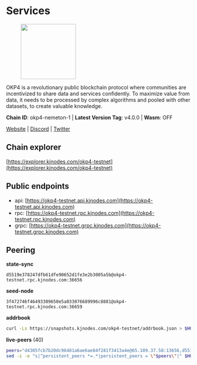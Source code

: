 # Services

<figure><img src="https://raw.githubusercontent.com/kj89/testnet_manuals/main/pingpub/logos/okp4.png" width="150" alt=""><figcaption></figcaption></figure>

OKP4 is a revolutionary public blockchain protocol where communities are incentivized to  share data and services confidently. To maximize value from data, it needs to be processed  by complex algorithms and pooled with other datasets, to create valuable knowledge.

**Chain ID**: okp4-nemeton-1 | **Latest Version Tag**: v4.0.0 | **Wasm**: OFF

[Website](https://okp4.network) | [Discord](https://discord.gg/okp4) | [Twitter](https://twitter.com/OKP4_Protocol)




## Chain explorer
[https://explorer.kjnodes.com/okp4-testnet](https://explorer.kjnodes.com/okp4-testnet)

## Public endpoints

* api: [https://okp4-testnet.api.kjnodes.com](https://okp4-testnet.api.kjnodes.com)
* rpc: [https://okp4-testnet.rpc.kjnodes.com](https://okp4-testnet.rpc.kjnodes.com)
* grpc: [https://okp4-testnet.grpc.kjnodes.com](https://okp4-testnet.grpc.kjnodes.com)

## Peering

**state-sync**

```text
d5519e378247dfb61dfe90652d1fe3e2b3005a5b@okp4-testnet.rpc.kjnodes.com:36656
```

**seed-node**

```text
3f472746f46493309650e5a033076689996c8881@okp4-testnet.rpc.kjnodes.com:36659
```

**addrbook**
```bash
curl -Ls https://snapshots.kjnodes.com/okp4-testnet/addrbook.json > $HOME/.okp4d/config/addrbook.json
```

**live-peers** (40)
```bash
peers="d4305fcb7b20dc96481a6ae6ae84f281f3413a4e@65.109.37.58:13656,d5519e378247dfb61dfe90652d1fe3e2b3005a5b@65.109.68.190:36656,8cdeb85dada114c959c36bb59ce258c65ae3a09c@88.198.242.163:36656,b0b56d944cf1cc569a1e77e0923e075bad94d755@141.95.145.41:28656,7dfc61d3ac9f6da7fa9f4893bc0ffa17ef8006e6@185.111.159.139:36656,269d246537499d05698c183497c4263e899036a4@65.108.9.164:35656,cf5e82486c4568c29a20719a68210523826ceb00@65.108.229.102:26651,99f6675049e22a0216af0e2447e7a4c5021874cd@142.132.132.200:28656,ba469aac96159dbb49844406423180618d267007@65.108.120.21:26113,8577873589dc7ecb9f2e32f79fe51ef7f57e40a3@65.109.161.143:26656,874373b78d2cd50e716aa464bf407581d9305655@94.250.201.130:27656,42fbb917fca6787bc3ab774865f4bb1ef950f114@65.108.226.26:30656,d1a0ff9bd7ea1ebd06bc7158f3523f5e557328be@163.172.131.169:26656,e755eb8016c2f6f5303b2f8d503d9126d235e80f@138.201.35.56:26656,42b1ed3a559cbc09278d360dfccf64866a780104@65.109.27.156:29656,be9841ace1d71a4c7681918ee39f5e00d8e96a82@213.239.216.252:36656,5c2a752c9b1952dbed075c56c600c3a79b58c395@95.214.55.232:26996,473369a53bfa8a0ac4af5a191407b30bc82e83be@74.208.94.42:14656,052e10ce23cce3249f61853e2ca6a63102b7bddb@5.161.97.198:26656,2bfd405e8f0f176428e2127f98b5ec53164ae1f0@142.132.149.118:26656,ffbd1adeb58928c3f400fab23c84c3c73badd7fa@65.108.226.44:29656,8a7605d8ae4338de5b7a0d5c70244ce05e377630@85.10.200.221:26656,e9255dd3341db6cadf73b4f151c97e0cd14f0efb@65.108.45.200:27464,0448864ede56d3c96d7d3bb8ea9f546b70cc722e@51.159.149.68:26656,ebc272824924ea1a27ea3183dd0b9ba713494f83@95.214.55.198:26996,2c6b5af41689145abb85f95cb49131ae9e193142@217.13.223.167:61356,9a1e456bebf152b65c2087896779e259633ecbef@157.90.34.111:26656,a06417f8518fbf6f779e4012dbf72f194a95b48f@65.21.138.124:33656,74349a1cb9479b291866debe2042de8a2e88b850@65.108.233.109:17656,9d1482bc31fb4578a5c7f7f65c4e0aaf2dfc2336@213.239.215.77:36656,307fb25cd6998d0d5bd1d947571f6043c6bb4069@65.109.31.114:2280,d1c1b729eff9afe7dfd371f190df6282c82ccfad@65.109.89.5:31656,3bcc5bf2652c8288af50dfe1677350ff1aa598f3@65.108.77.250:26656,854cc8b83a48ba4394c1940b57d0f42ec013e033@38.242.251.204:26656,fe8bd9375c43a7cc6ef27e62d56af341a62e67c9@95.217.202.49:30656,30092d2717053f1c0813e8354c07c761c9c3ac5c@194.163.161.234:26656,26114bc5cb42ef90be2aba5b4b6d82bab7a60c31@185.255.131.17:26656,9755cab2585a2794453a5b396ef13b893393366f@65.108.212.224:46673,7b23cb08b8396d0f9b87310bcdf36455d129bcbe@195.154.107.51:26656,ade4d8bc8cbe014af6ebdf3cb7b1e9ad36f412c0@176.9.82.221:17656"
sed -i -e "s|^persistent_peers *=.*|persistent_peers = \"$peers\"|" $HOME/.okp4d/config/config.toml
```
